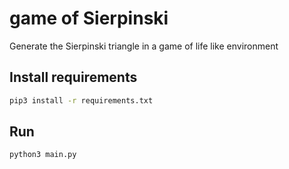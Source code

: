 # game of Sierpinski

Generate the Sierpinski triangle in a game of life like environment

## Install requirements

```sh
pip3 install -r requirements.txt
```

## Run

```sh
python3 main.py
```
